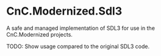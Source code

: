 # CnC.Modernized.Sdl3

A safe and managed implementation of SDL3 for use in the CnC.Modernized projects.

TODO: Show usage compared to the original SDL3 code.